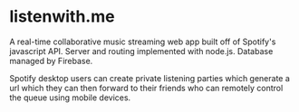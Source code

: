 listenwith.me
========

A real-time collaborative music streaming web app built off of Spotify's javascript API.
Server and routing implemented with node.js.
Database managed by Firebase.

Spotify desktop users can create private listening parties which generate a url which they can then forward to their friends who can remotely control the queue using mobile devices.


